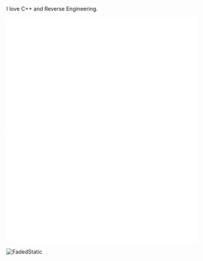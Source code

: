 I love C++ and Reverse Engineering. 

![](https://github.com/FadedStatic/FadedStatic/blob/master/generated/languages.svg#gh-dark-mode-only)
![](https://github.com/FadedStatic/FadedStatic/blob/master/generated/overview.svg#gh-dark-mode-only)
<p align="left"> <img src="https://komarev.com/ghpvc/?username=FadedStatic&label=Profile%20views&color=0e75b6&style=flat" alt="FadedStatic" /> </p>

